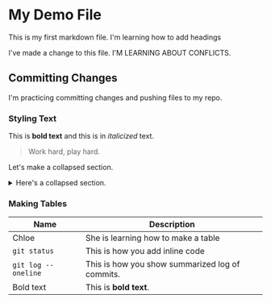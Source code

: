 # My Demo File

This is my first markdown file. I'm learning how to add headings

I've made a change to this file. I'M LEARNING ABOUT CONFLICTS. 

## Committing Changes

I'm practicing committing changes and pushing files to my repo.

### Styling Text

This is **bold text** and this is in *italicized* text.
> Work hard, play hard.

Let's make a collapsed section.

<details>
<summary>Here's a collapsed section.</summary>

### A collapsed Section

I learned how to make expandable boxes. The reader has to click to
expand the box.

</details>

### Making Tables

| Name | Description |
| --- | --- |
| Chloe | She is learning how to make a table |
| `git status` | This is how you add inline code |
| `git log --oneline` | This is how you show summarized log of commits. |
| Bold text | This is **bold text**. |
